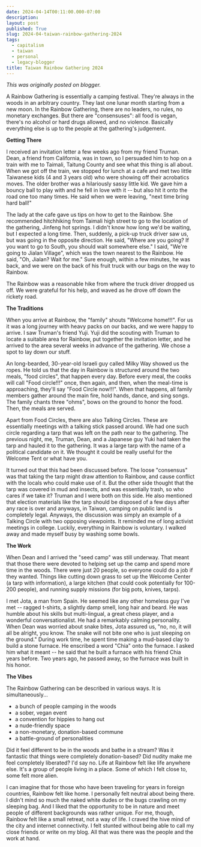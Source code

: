 ```yaml
---
date: 2024-04-14T00:11:00.000-07:00
description: 
layout: post
published: True
slug: 2024-04-taiwan-rainbow-gathering-2024
tags:
  - capitalism
  - taiwan
  - personal
  - legacy-blogger
title: Taiwan Rainbow Gathering 2024
---
```


*This was originally posted on blogger.*

A Rainbow Gathering is essentially a camping festival. They're always in the woods in an arbitrary country. They last one lunar month starting from a new moon. In the Rainbow Gathering, there are no leaders, no rules, no monetary exchanges. But there are "consensuses": all food is vegan, there's no alcohol or hard drugs allowed, and no violence. Basically everything else is up to the people at the gathering's judgement.

**Getting There**  
  
I received an invitation letter a few weeks ago from my friend Truman. Dean, a friend from California, was in town, so I persuaded him to hop on a train with me to Taimali, Taitung County and see what this thing is all about. When we got off the train, we stopped for lunch at a cafe and met two little Taiwanese kids (4 and 3 years old) who were showing off their acrobatics moves. The older brother was a hilariously sassy little kid. We gave him a bouncy ball to play with and he fell in love with it -- but also hit it onto the road one too many times. He said when we were leaving, "next time bring hard ball!"   
  
The lady at the cafe gave us tips on how to get to the Rainbow. She recommended hitchhiking from Taimali high street to go to the location of the gathering, Jinfeng hot springs. I didn't know how long we'd be waiting, but I expected a long time. Then, suddenly, a pick-up truck driver saw us, but was going in the opposite direction. He said, "Where are you going? If you want to go to South, you should wait somewhere else." I said, "We're going to Jialan Village", which was the town nearest to the Rainbow. He said, "Oh, Jialan? Wait for me." Sure enough, within a few minutes, he was back, and we were on the back of his fruit truck with our bags on the way to Rainbow.  
  
The Rainbow was a reasonable hike from where the truck driver dropped us off. We were grateful for his help, and waved as he drove off down the rickety road.

**The Traditions**  
  
When you arrive at Rainbow, the "family" shouts "Welcome home!!!". For us it was a long journey with heavy packs on our backs, and we were happy to arrive. I saw Truman's friend Yuji. Yuji did the scouting with Truman to locate a suitable area for Rainbow, put together the invitation letter, and he arrived to the area several weeks in advance of the gathering. We chose a spot to lay down our stuff.  
  
An long-bearded, 30-year-old Israeli guy called Milky Way showed us the ropes. He told us that the day in Rainbow is structured around the two meals, "food circles", that happen every day. Before every meal, the cooks will call "Food circle!!!" once, then again, and then, when the meal-time is approaching, they'll say "Food Circle now!!!". When that happens, all family members gather around the main fire, hold hands, dance, and sing songs. The family chants three "ohms", bows on the ground to honor the food. Then, the meals are served.  
  
Apart from Food Circles, there are also Talking Circles. These are essentially meetings with a talking stick passed around. We had one such circle regarding a tarp that was left on the path near to the gathering. The previous night, me, Truman, Dean, and a Japanese guy Yuki had taken the tarp and hauled it to the gathering. It was a large tarp with the name of a political candidate on it. We thought it could be really useful for the Welcome Tent or what have you.  
  
It turned out that this had been discussed before. The loose "consensus" was that taking the tarp might draw attention to Rainbow, and cause conflict with the locals who could make use of it. But the other side thought that the tarp was covered in mud and insects, and was essentially trash, so who cares if we take it? Truman and I were both on this side. He also mentioned that election materials like the tarp should be disposed of a few days after any race is over and anyways, in Taiwan, camping on public land is completely legal. Anyways, the discussion was simply an example of a Talking Circle with two opposing viewpoints. It reminded me of long activist meetings in college. Luckily, everything in Rainbow is voluntary. I walked away and made myself busy by washing some bowls.

**The Work**  
  
When Dean and I arrived the "seed camp" was still underway. That meant that those there were devoted to helping set up the camp and spend more time in the woods. There were just 20 people, so everyone could do a job if they wanted. Things like cutting down grass to set up the Welcome Center (a tarp with information), a large kitchen (that could cook potentially for 100-200 people), and running supply missions (for big pots, knives, tarps).  
  
I met Jota, a man from Spain. He seemed like any other homeless guy I've met -- ragged t-shirts, a slightly damp smell, long hair and beard. He was humble about his skills but multi-lingual, a great chess player, and a wonderful conversationalist. He had a remarkably calming personality. When Dean was worried about snake bites, Jota assured us, "no, no, it will all be alright, you know. The snake will not bite one who is just sleeping on the ground." During work time, he spent time making a mud-based clay to build a stone furnace. He enscribed a word "Chia" onto the furnace. I asked him what it meant -- he said that he built a furnace with his friend Chia years before. Two years ago, he passed away, so the furnace was built in his honor.

**The Vibes**  
  
The Rainbow Gathering can be described in various ways. It is simultaneously...  


* a bunch of people camping in the woods
* a sober, vegan event
* a convention for hippies to hang out
* a nude-friendly space
* a non-monetary, donation-based commune
* a battle-ground of personalities

  
Did it feel different to be in the woods and bathe in a stream? Was it fantastic that things were completely donation-based? Did nudity make me feel completely liberated? I'd say no. Life at Rainbow felt like life anywhere else. It's a group of people living in a place. Some of which I felt close to, some felt more alien.   
  
I can imagine that for those who have been traveling for years in foreign countries, Rainbow felt like home. I personally felt neutral about being there. I didn't mind so much the naked white dudes or the bugs crawling on my sleeping bag. And I liked that the opportunity to be in nature and meet people of different backgrounds was rather unique. For me, though, Rainbow felt like a small retreat, not a way of life. I craved the hive mind of the city and internet connectivity. I felt stunted without being able to call my close friends or write on my blog. All that was there was the people and the work at hand.   


